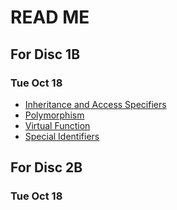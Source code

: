 # READ ME

## For Disc 1B
### Tue Oct 18
- [Inheritance and Access Specifiers](Inheritance_Access.md)
- [Polymorphism](https://github.com/TejasViswa/PIC10B_Disc1B_Disc2B/blob/main/Week_10/Polymorphism.md)
- [Virtual Function](https://github.com/TejasViswa/PIC10B_Disc1B_Disc2B/blob/main/Week_10/Virtual_Function.md)
- [Special Identifiers](Inheritance_Identifiers.md)

## For Disc 2B
### Tue Oct 18

